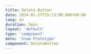```yaml
---
title: Delete Button
date: 2024-01-27T15:13:00.000+08:00
lang: en
duration: 5min
layout: 'default'
type: 'component'
meta: 'View Prototype'
component: DeleteButtom
---
```


<DeleteButtom />

